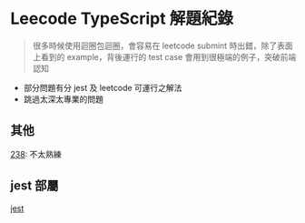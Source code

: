 # Leecode TypeScript 解題紀錄

 > 很多時候使用迴圈包迴圈，會容易在 leetcode submint 時出錯，除了表面上看到的 example，背後運行的 test case 會用到很極端的例子，突破前端認知

 - 部分問題有分 jest 及 leetcode 可運行之解法
 - 跳過太深太專業的問題

## 其他
[238](./src/0238.%20Product%20of%20Array%20Except%20Self/README.md): 不太熟練

## jest 部屬
[jest](https://medium.com/unalai/jest-%E5%96%AE%E5%85%83%E6%B8%AC%E8%A9%A6%E5%AD%B8%E7%BF%92%E7%AD%86%E8%A8%98-getting-started-using-matchers-6f99ca314ca8)